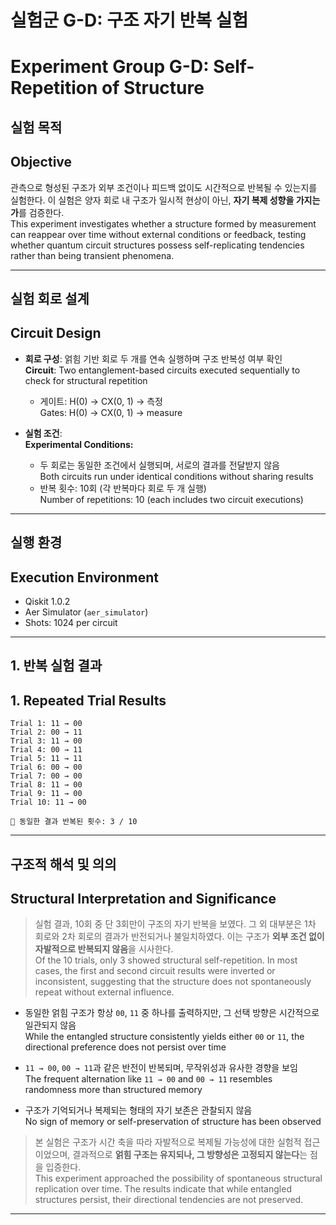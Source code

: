 # 실험군 G-D: 구조 자기 반복 실험

# Experiment Group G-D: Self-Repetition of Structure

## 실험 목적

## Objective

관측으로 형성된 구조가 외부 조건이나 피드백 없이도 시간적으로 반복될 수 있는지를 실험한다. 이 실험은 양자 회로 내 구조가 일시적 현상이 아닌, **자기 복제 성향을 가지는가**를 검증한다.\
This experiment investigates whether a structure formed by measurement can reappear over time without external conditions or feedback, testing whether quantum circuit structures possess self-replicating tendencies rather than being transient phenomena.

---

## 실험 회로 설계

## Circuit Design

- **회로 구성**: 얽힘 기반 회로 두 개를 연속 실행하며 구조 반복성 여부 확인\
  **Circuit**: Two entanglement-based circuits executed sequentially to check for structural repetition

  - 게이트: H(0) → CX(0, 1) → 측정\
    Gates: H(0) → CX(0, 1) → measure

- **실험 조건**:\
  **Experimental Conditions:**

  - 두 회로는 동일한 조건에서 실행되며, 서로의 결과를 전달받지 않음\
    Both circuits run under identical conditions without sharing results
  - 반복 횟수: 10회 (각 반복마다 회로 두 개 실행)\
    Number of repetitions: 10 (each includes two circuit executions)

---

## 실행 환경

## Execution Environment

- Qiskit 1.0.2
- Aer Simulator (`aer_simulator`)
- Shots: 1024 per circuit

---

## 1. 반복 실험 결과

## 1. Repeated Trial Results

```
Trial 1: 11 → 00
Trial 2: 00 → 11
Trial 3: 11 → 00
Trial 4: 00 → 11
Trial 5: 11 → 11
Trial 6: 00 → 00
Trial 7: 00 → 00
Trial 8: 11 → 00
Trial 9: 11 → 00
Trial 10: 11 → 00

🧾 동일한 결과 반복된 횟수: 3 / 10
```

---

## 구조적 해석 및 의의

## Structural Interpretation and Significance

> 실험 결과, 10회 중 단 3회만이 구조의 자기 반복을 보였다. 그 외 대부분은 1차 회로와 2차 회로의 결과가 반전되거나 불일치하였다. 이는 구조가 **외부 조건 없이 자발적으로 반복되지 않음**을 시사한다.\
> Of the 10 trials, only 3 showed structural self-repetition. In most cases, the first and second circuit results were inverted or inconsistent, suggesting that the structure does not spontaneously repeat without external influence.

- 동일한 얽힘 구조가 항상 `00`, `11` 중 하나를 출력하지만, 그 선택 방향은 시간적으로 일관되지 않음\
  While the entangled structure consistently yields either `00` or `11`, the directional preference does not persist over time

- `11 → 00`, `00 → 11`과 같은 반전이 반복되며, 무작위성과 유사한 경향을 보임\
  The frequent alternation like `11 → 00` and `00 → 11` resembles randomness more than structured memory

- 구조가 기억되거나 복제되는 형태의 자기 보존은 관찰되지 않음\
  No sign of memory or self-preservation of structure has been observed

> 본 실험은 구조가 시간 축을 따라 자발적으로 복제될 가능성에 대한 실험적 접근이었으며, 결과적으로 **얽힘 구조는 유지되나, 그 방향성은 고정되지 않는다**는 점을 입증한다.\
> This experiment approached the possibility of spontaneous structural replication over time. The results indicate that while entangled structures persist, their directional tendencies are not preserved.

---

